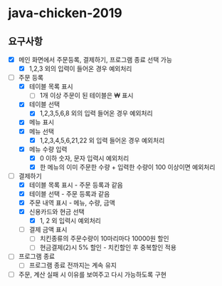 # java-chicken-2019

## 요구사항

+ [x] 메인 화면에서 주문등록, 결제하기, 프로그램 종료 선택 가능
    + [x] 1,2,3 외의 입력이 들어온 경우 예외처리
+ [ ] 주문 등록
    + [x] 테이블 목록 표시
        + [ ] 1개 이상 주문이 된 테이블은 ₩ 표시
    + [x] 테이블 선택
        + [x] 1,2,3,5,6,8 외의 입력 들어온 경우 예외처리
    + [x] 메뉴 표시
    + [x] 메뉴 선택
        + [x] 1,2,3,4,5,6,21,22 외 입력 들어온 경우 예외처리
    + [x] 메뉴 수량 입력
        + [x] 0 이하 숫자, 문자 입력시 예외처리
        + [x] 한 메뉴의 이미 주문한 수량 + 입력한 수량이 100 이상이면 예외처리
+ [ ] 결제하기
    + [x] 테이블 목록 표시 - 주문 등록과 같음
    + [x] 테이블 선택 - 주문 등록과 같음
    + [x] 주문 내역 표시 - 메뉴, 수량, 금액
    + [x] 신용카드와 현금 선택
        + [x] 1, 2 외 입력시 예외처리
    + [ ] 결제 금액 표시
        + [ ] 치킨종류의 주문수량이 10마리마다 10000원 할인 
        + [ ] 현금결제(2)시 5% 할인 - 치킨할인 후 중복할인 적용
+ [ ] 프로그램 종료
    + [ ] 프로그램 종료 전까지는 계속 유지
+ [ ] 주문, 계산 실패 시 이유를 보여주고 다시 가능하도록 구현